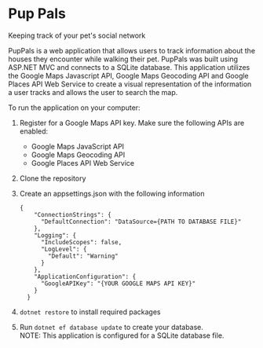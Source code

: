 # Pup Pals
Keeping track of your pet's social network

PupPals is a web application that allows users to track information about the houses they encounter while walking their pet. PupPals was built using ASP.NET MVC and connects to a SQLite database. This application utilizes the Google Maps Javascript API, Google Maps Geocoding API and Google Places API Web Service to create a visual representation of the information a user tracks and allows the user to search the map.

To run the application on your computer:
1. Register for a Google Maps API key. Make sure the following APIs are enabled:
    * Google Maps JavaScript API
    * Google Maps Geocoding API
    * Google Places API Web Service
    
2. Clone the repository
3. Create an appsettings.json with the following information
    ```
    {
        "ConnectionStrings": {
          "DefaultConnection": "DataSource={PATH TO DATABASE FILE}"
        },
        "Logging": {
          "IncludeScopes": false,
          "LogLevel": {
            "Default": "Warning"
          }
        },
        "ApplicationConfiguration": {
          "GoogleAPIKey": "{YOUR GOOGLE MAPS API KEY}"
        }
      }
    ```
 4. `dotnet restore` to install required packages
 5. Run `dotnet ef database update` to create your database. <br>
 NOTE: This application is configured for a SQLite database file.
    
